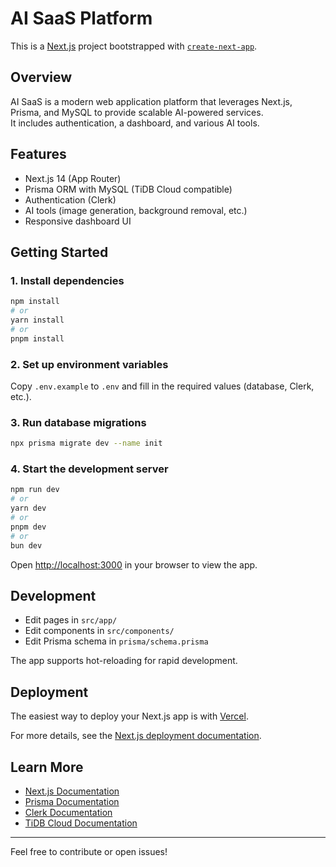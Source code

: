 # AI SaaS Platform

This is a [Next.js](https://nextjs.org) project bootstrapped with [`create-next-app`](https://nextjs.org/docs/app/api-reference/cli/create-next-app).

## Overview

AI SaaS is a modern web application platform that leverages Next.js, Prisma, and MySQL to provide scalable AI-powered services.  
It includes authentication, a dashboard, and various AI tools.

## Features

- Next.js 14 (App Router)
- Prisma ORM with MySQL (TiDB Cloud compatible)
- Authentication (Clerk)
- AI tools (image generation, background removal, etc.)
- Responsive dashboard UI

## Getting Started

### 1. Install dependencies

```bash
npm install
# or
yarn install
# or
pnpm install
```

### 2. Set up environment variables

Copy `.env.example` to `.env` and fill in the required values (database, Clerk, etc.).

### 3. Run database migrations

```bash
npx prisma migrate dev --name init
```

### 4. Start the development server

```bash
npm run dev
# or
yarn dev
# or
pnpm dev
# or
bun dev
```

Open [http://localhost:3000](http://localhost:3000) in your browser to view the app.

## Development

- Edit pages in `src/app/`
- Edit components in `src/components/`
- Edit Prisma schema in `prisma/schema.prisma`

The app supports hot-reloading for rapid development.

## Deployment

The easiest way to deploy your Next.js app is with [Vercel](https://vercel.com/new?utm_medium=default-template&filter=next.js&utm_source=create-next-app&utm_campaign=create-next-app-readme).

For more details, see the [Next.js deployment documentation](https://nextjs.org/docs/app/building-your-application/deploying).

## Learn More

- [Next.js Documentation](https://nextjs.org/docs)
- [Prisma Documentation](https://www.prisma.io/docs/)
- [Clerk Documentation](https://clerk.com/docs)
- [TiDB Cloud Documentation](https://docs.pingcap.com/tidbcloud/)

---

Feel free to contribute or open issues!

